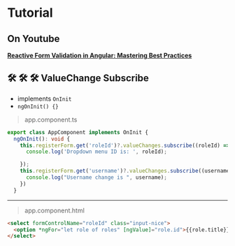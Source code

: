 # Tutorial

## On Youtube

**[Reactive Form Validation in Angular: Mastering Best Practices](https://www.youtube.com/watch?v=mOYAB1uMyhQs)**

## 🛠️ 🛠️ 🛠️ ValueChange Subscribe

- implements `OnInit`
- `ngOnInit() {}`

> app.component.ts

```ts
export class AppComponent implements OnInit {
  ngOnInit(): void {
    this.registerForm.get('roleId')?.valueChanges.subscribe((roleId) => {
      console.log('Dropdown menu ID is: ', roleId);

    });
    this.registerForm.get('username')?.valueChanges.subscribe((username) => {
      console.log("Username change is ", username);
    })
  }
```

---

> app.component.html

```html
<select formControlName="roleId" class="input-nice">
  <option *ngFor="let role of roles" [ngValue]="role.id">{{role.title}}</option>
</select>
```
